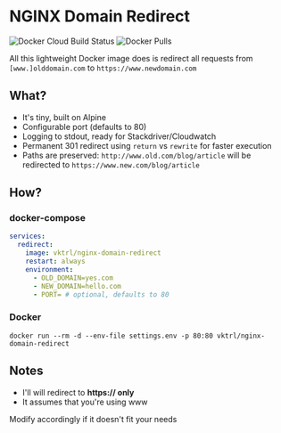 # NGINX Domain Redirect #

![Docker Cloud Build Status](https://img.shields.io/docker/cloud/build/vktrl/nginx-domain-redirect) ![Docker Pulls](https://img.shields.io/docker/pulls/vktrl/nginx-domain-redirect)

All this lightweight Docker image does is redirect all requests from `[www.]olddomain.com` to `https://www.newdomain.com`

## What? ##
- It's tiny, built on Alpine
- Configurable port (defaults to 80)
- Logging to stdout, ready for Stackdriver/Cloudwatch
- Permanent 301 redirect using `return` vs `rewrite` for faster execution
- Paths are preserved: `http://www.old.com/blog/article` will be redirected to `https://www.new.com/blog/article`

## How? ##
### docker-compose ###

```yaml
services:
  redirect:
    image: vktrl/nginx-domain-redirect
    restart: always
    environment:
      - OLD_DOMAIN=yes.com
      - NEW_DOMAIN=hello.com
      - PORT= # optional, defaults to 80
```

### Docker ###

`docker run --rm -d --env-file settings.env -p 80:80 vktrl/nginx-domain-redirect`

## Notes ##
- I'll will redirect to **https:// only**
- It assumes that you're using www

Modify accordingly if it doesn't fit your needs
